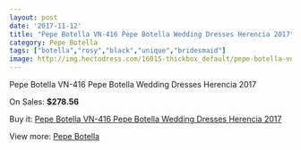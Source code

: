 ```yaml
---
layout: post
date: '2017-11-12'
title: "Pepe Botella VN-416 Pepe Botella Wedding Dresses Herencia 2017"
category: Pepe Botella
tags: ["botella","rosy","black","unique","bridesmaid"]
image: http://img.hectodress.com/16015-thickbox_default/pepe-botella-vn-416-pepe-botella-wedding-dresses-herencia-2013.jpg
---
```

Pepe Botella VN-416 Pepe Botella Wedding Dresses Herencia 2017

On Sales: **$278.56**
<a href="https://www.hectodress.com/pepe-botella/7803-pepe-botella-vn-416-pepe-botella-wedding-dresses-herencia-2013.html"><amp-img layout="responsive" width="600" height="600" src="//img.hectodress.com/16015-thickbox_default/pepe-botella-vn-416-pepe-botella-wedding-dresses-herencia-2013.jpg" alt="Pepe Botella VN-416 Pepe Botella Wedding Dresses Herencia 2017 0" /></a>
<a href="https://www.hectodress.com/pepe-botella/7803-pepe-botella-vn-416-pepe-botella-wedding-dresses-herencia-2013.html"><amp-img layout="responsive" width="600" height="600" src="//img.hectodress.com/16016-thickbox_default/pepe-botella-vn-416-pepe-botella-wedding-dresses-herencia-2013.jpg" alt="Pepe Botella VN-416 Pepe Botella Wedding Dresses Herencia 2017 1" /></a>

Buy it: [Pepe Botella VN-416 Pepe Botella Wedding Dresses Herencia 2017](https://www.hectodress.com/pepe-botella/7803-pepe-botella-vn-416-pepe-botella-wedding-dresses-herencia-2013.html "Pepe Botella VN-416 Pepe Botella Wedding Dresses Herencia 2017")

View more: [Pepe Botella](https://www.hectodress.com/136-pepe-botella "Pepe Botella")